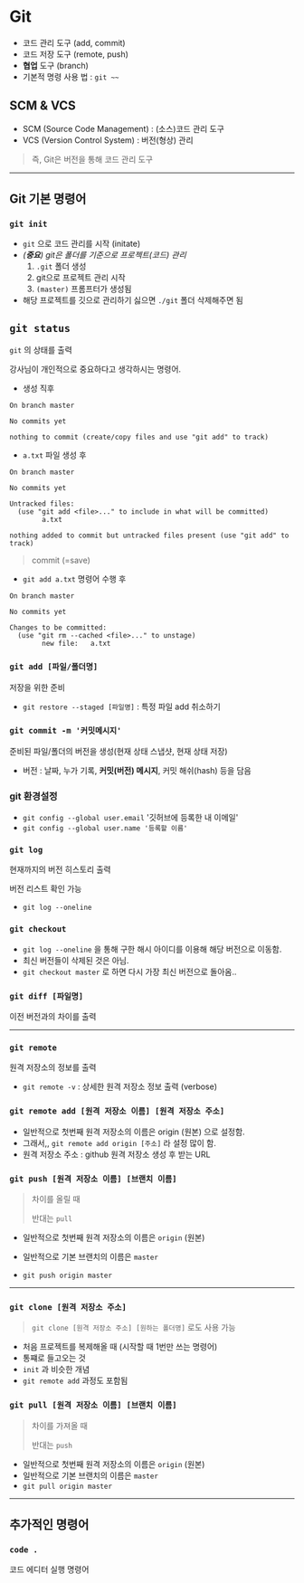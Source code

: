 # Git

* 코드 관리 도구 (add, commit)
* 코드 저장 도구 (remote, push)
* **협업** 도구 (branch)
* 기본적 명령 사용 법 : `git ~~`



## SCM & VCS

* SCM (Source Code Management) : (소스)코드 관리 도구
* VCS (Version Control System) : 버전(형상) 관리

> 즉, Git은 버전을 통해 코드 관리 도구



---



## Git 기본 명령어

### `git init` 

* `git` 으로 코드 관리를 시작 (initate)
* *(**중요**) git은 폴더를 기준으로 프로젝트(코드) 관리*
  1. `.git` 폴더 생성
  2. git으로 프로젝트 관리 시작
  3. `(master)` 프롬프터가 생성됨
* 해당 프로젝트를 깃으로 관리하기 싫으면 `./git` 폴더 삭제해주면 됨



## `git status`

`git` 의 상태를 출력

강사님이 개인적으로 중요하다고 생각하시는 명령어. 

* 생성 직후

```shell
On branch master

No commits yet

nothing to commit (create/copy files and use "git add" to track)
```

* `a.txt` 파일 생성 후

```
On branch master

No commits yet

Untracked files:
  (use "git add <file>..." to include in what will be committed)
        a.txt

nothing added to commit but untracked files present (use "git add" to track)
```

> commit (=save)

* `git add a.txt` 명령어 수행 후

```
On branch master

No commits yet

Changes to be committed:
  (use "git rm --cached <file>..." to unstage)
        new file:   a.txt
```



### `git add [파일/폴더명]`

저장을 위한 준비

* `git restore --staged [파일명]` : 특정 파일 add 취소하기



### `git commit -m '커밋메시지'`

준비된 파일/폴더의 버전을 생성(현재 상태 스냅샷, 현재 상태 저장)

* 버전 : 날짜, 누가 기록, **커밋(버전) 메시지**, 커밋 해쉬(hash) 등을 담음



### git 환경설정

* `git config --global user.email` '깃허브에 등록한 내 이메일'
* `git config --global user.name '등록할 이름'`



### `git log`

현재까지의 버전 히스토리 출력

버전 리스트 확인 가능

* `git log --oneline`



### `git checkout`

* `git log --oneline` 을 통해 구한 해시 아이디를 이용해 해당 버전으로 이동함. 
* 최신 버전들이 삭제된 것은 아님.
* `git checkout master` 로 하면 다시 가장 최신 버전으로 돌아옴..

### 	

### `git diff [파일명]`

이전 버전과의 차이를 출력



---



### `git remote`

원격 저장소의 정보를 출력

* `git remote -v` : 상세한 원격 저장소 정보 출력 (verbose)



### `git remote add [원격 저장소 이름] [원격 저장소 주소]`

* 일반적으로 첫번째 원격 저장소의 이름은 origin (원본) 으로 설정함.
* 그래서,, `git remote add origin [주소]` 라 설정 많이 함.
* 원격 저장소 주소 : github 원격 저장소 생성 후 받는 URL



### `git push [원격 저장소 이름] [브랜치 이름]`

> 차이를 올릴 때
>
> 반대는 `pull`

* 일반적으로 첫번째 원격 저장소의 이름은 `origin` (원본)

* 일반적으로 기본 브랜치의 이름은 `master`

* `git push origin master`

  

---



### `git clone [원격 저장소 주소]`

> `git clone [원격 저장소 주소] [원하는 폴더명]` 로도 사용 가능

* 처음 프로젝트를 복제해올 때 (시작할 때 1번만 쓰는 명령어)
* 통쨰로 들고오는 것
* `init` 과 비슷한 개념
* `git remote add` 과정도 포함됨



### `git pull [원격 저장소 이름] [브랜치 이름]`

> 차이를 가져올 때
>
> 반대는 `push`

* 일반적으로 첫번째 원격 저장소의 이름은 `origin` (원본)
* 일반적으로 기본 브랜치의 이름은 `master`
* `git pull origin master`



---



## 추가적인 명령어



### `code .`

코드 에디터 실행 명령어

